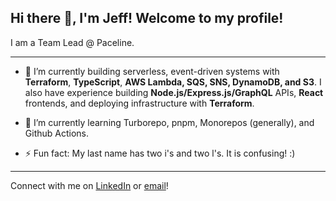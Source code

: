 ## Hi there 👋, I'm Jeff! Welcome to my profile!

I am a Team Lead @ Paceline.

---

- 🔭 I’m currently building serverless, event-driven systems with **Terraform**, **TypeScript**, **AWS Lambda, SQS, SNS, DynamoDB, and S3**. I also have experience building **Node.js/Express.js/GraphQL** APIs, **React** frontends, and deploying infrastructure with **Terraform**.

- 🌱 I’m currently learning Turborepo, pnpm, Monorepos (generally), and Github Actions.

- ⚡ Fun fact: My last name has two i's and two l's. It is confusing! :)

---

Connect with me on [LinkedIn](https://www.linkedin.com/in/jeff-miiller/) or [email](mailto:jeffrey.miiller@gmail.com)!
